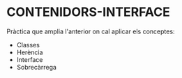 CONTENIDORS-INTERFACE
=====================
Pràctica que amplia l'anterior on cal aplicar els conceptes:

* Classes
* Herència
* Interface
* Sobrecàrrega
